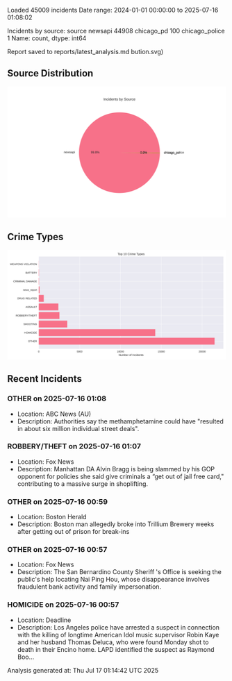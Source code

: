 
Loaded 45009 incidents
Date range: 2024-01-01 00:00:00 to 2025-07-16 01:08:02

Incidents by source:
source
newsapi           44908
chicago_pd          100
chicago_police        1
Name: count, dtype: int64

Report saved to reports/latest_analysis.md
bution.svg)

## Source Distribution
![Source Distribution](images/source_distribution.svg)

## Crime Types
![Crime Types](images/crime_types.svg)

## Recent Incidents

### OTHER on 2025-07-16 01:08
- Location: ABC News (AU)
- Description: Authorities say the methamphetamine could have "resulted in about six million individual street deals".


### ROBBERY/THEFT on 2025-07-16 01:07
- Location: Fox News
- Description: Manhattan DA Alvin Bragg is being slammed by his GOP opponent for policies she said give criminals a “get out of jail free card," contributing to a massive surge in shoplifting.


### OTHER on 2025-07-16 00:59
- Location: Boston Herald
- Description: Boston man allegedly broke into Trillium Brewery weeks after getting out of prison for break-ins


### OTHER on 2025-07-16 00:57
- Location: Fox News
- Description: The San Bernardino County Sheriff 's Office is seeking the public's help locating Nai Ping Hou, whose disappearance involves fraudulent bank activity and family impersonation.


### HOMICIDE on 2025-07-16 00:57
- Location: Deadline
- Description: Los Angeles police have arrested a suspect in connection with the killing of longtime American Idol music supervisor Robin Kaye and her husband Thomas Deluca, who were found Monday shot to death in their Encino home. LAPD identified the suspect as Raymond Boo…

Analysis generated at: Thu Jul 17 01:14:42 UTC 2025

